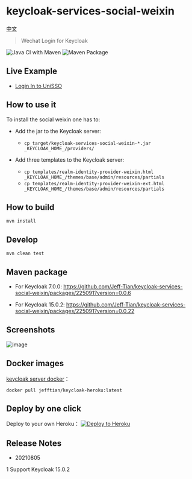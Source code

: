 # keycloak-services-social-weixin

[中文](README.md)

> Wechat Login for Keycloak

![Java CI with Maven](https://github.com/Jeff-Tian/keycloak-services-social-weixin/workflows/Java%20CI%20with%20Maven/badge.svg)
![Maven Package](https://github.com/Jeff-Tian/keycloak-services-social-weixin/workflows/Maven%20Package/badge.svg)

## Live Example

- [Login In to UniSSO](https://keycloak.jiwai.win/auth/realms/UniHeart/protocol/openid-connect/auth?response_type=code&redirect_uri=http%3A%2F%2Fsso.jiwai.win%2Fkeycloak%2Flogin&client_id=UniHeart-Client-Local-3000)

## How to use it

To install the social weixin one has to:

* Add the jar to the Keycloak server:
  * `cp target/keycloak-services-social-weixin-*.jar _KEYCLOAK_HOME_/providers/`

* Add three templates to the Keycloak server:
  * `cp templates/realm-identity-provider-weixin.html _KEYCLOAK_HOME_/themes/base/admin/resources/partials`
  * `cp templates/realm-identity-provider-weixin-ext.html _KEYCLOAK_HOME_/themes/base/admin/resources/partials`
  
## How to build

```shell script
mvn install
```

## Develop

```shell script
mvn clean test
```

## Maven package

- For Keycloak 7.0.0: https://github.com/Jeff-Tian/keycloak-services-social-weixin/packages/225091?version=0.0.6

- For Keycloak 15.0.2: https://github.com/Jeff-Tian/keycloak-services-social-weixin/packages/225091?version=0.0.22

## Screenshots

![image](https://user-images.githubusercontent.com/3367820/82117152-fdfd0300-97a0-11ea-8e10-02c9d9838a0a.png)

## Docker images

[keycloak server docker](https://hub.docker.com/repository/docker/jefftian/keycloak-heroku)：

```shell script
docker pull jefftian/keycloak-heroku:latest
```

## Deploy by one click

Deploy to your own Heroku：
[![Deploy to Heroku](https://www.herokucdn.com/deploy/button.svg)](https://dashboard.heroku.com/new?button-url=https%3A%2F%2Fgithub.com%2FJeff-Tian%2Fkeycloak-heroku&template=https%3A%2F%2Fgithub.com%2FJeff-Tian%2Fkeycloak-heroku)

## Release Notes

* 20210805

1 Support Keycloak 15.0.2
